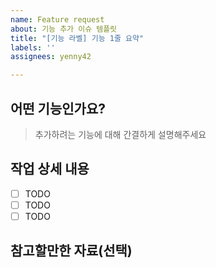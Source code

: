```yaml
---
name: Feature request
about: 기능 추가 이슈 템플릿
title: "[기능 라벨] 기능 1줄 요약"
labels: ''
assignees: yenny42

---
```


<!-- 
<제목 양식>

[기능 라벨] 기능 1줄 요약
ex) [feat] 프로젝트 세팅
ex) [docs] Readme 파일 수정

-->

## 어떤 기능인가요?

> 추가하려는 기능에 대해 간결하게 설명해주세요

## 작업 상세 내용

- [ ] TODO
- [ ] TODO
- [ ] TODO

## 참고할만한 자료(선택)
